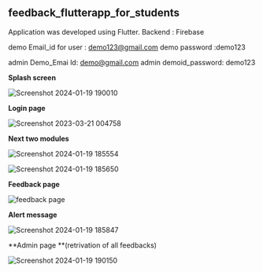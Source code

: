 ## feedback_flutterapp_for_students
Application was developed using Flutter. Backend : Firebase


demo Email_id for user : demo123@gmail.com
demo password :demo123

admin Demo_Emai ld: demo@gmail.com
admin demoid_password: demo123




**Splash screen**

![Screenshot 2024-01-19 190010](https://github.com/harishsethupathi001/feedback_flutterapp_for_students/assets/157125306/d5a9eab9-0502-4ad0-aadd-03a2bf44ed2e)



**Login page**

![Screenshot 2023-03-21 004758](https://github.com/harishsethupathi001/feedback_flutterapp_for_students/assets/157125306/0d387f7d-997c-406b-9bd6-cb328581d3a5)



**Next two modules**

![Screenshot 2024-01-19 185554](https://github.com/harishsethupathi001/feedback_flutterapp_for_students/assets/157125306/a162460d-bcdc-4a51-8924-0e54f365c8b7)

![Screenshot 2024-01-19 185650](https://github.com/harishsethupathi001/feedback_flutterapp_for_students/assets/157125306/fa9a0cc5-6040-48b6-9906-67d20b9255a5)




**Feedback page**


![feedback page](https://github.com/harishsethupathi001/feedback_flutterapp_for_students/assets/157125306/9540920d-6e1b-437b-b263-280a2acbbd20)



**Alert message**

![Screenshot 2024-01-19 185847](https://github.com/harishsethupathi001/feedback_flutterapp_for_students/assets/157125306/6454c349-1644-4f52-b229-f3860920c8ec)




**Admin page **(retrivation of all feedbacks)

![Screenshot 2024-01-19 190150](https://github.com/harishsethupathi001/feedback_flutterapp_for_students/assets/157125306/738af62d-5664-46f1-89f7-24c8c1374d3a)

